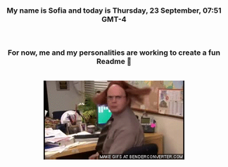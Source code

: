 


<div align="center">
<h3 >My name is Sofia and today is Thursday, 23 September, 07:51 GMT-4</h3><br>
<h3 >For now, me and my personalities are working to create a fun Readme 👋
</h3><br>
<img src='img/dwight.gif' alt='working...'/>
</div>
